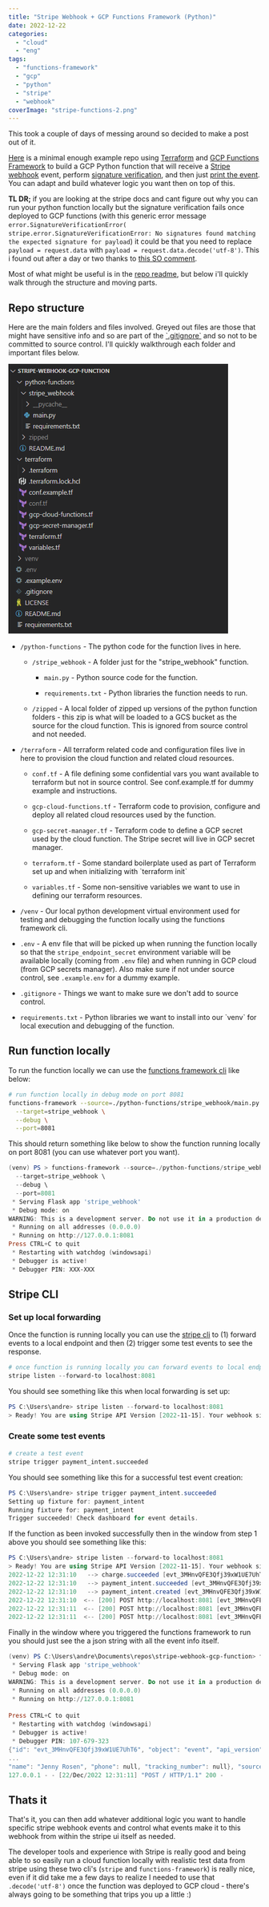 ```yaml
---
title: "Stripe Webhook + GCP Functions Framework (Python)"
date: 2022-12-22
categories: 
  - "cloud"
  - "eng"
tags: 
  - "functions-framework"
  - "gcp"
  - "python"
  - "stripe"
  - "webhook"
coverImage: "stripe-functions-2.png"
---
```


This took a couple of days of messing around so decided to make a post out of it.

[Here](https://github.com/andrewm4894/stripe-webhook-gcp-function) is a minimal enough example repo using [Terraform](https://www.terraform.io/) and [GCP Functions Framework](https://cloud.google.com/functions/docs/functions-framework) to build a GCP Python function that will receive a [Stripe webhook](https://stripe.com/docs/webhooks) event, perform [signature verification](https://stripe.com/docs/webhooks/signatures), and then just [print the event](https://github.com/andrewm4894/stripe-webhook-gcp-function/blob/main/python-functions/stripe_webhook/main.py#L34). You can adapt and build whatever logic you want then on top of this.

**TL DR;** if you are looking at the stripe docs and cant figure out why you can run your python function locally but the signature verification fails once deployed to GCP functions (with this generic error message `error.SignatureVerificationError( stripe.error.SignatureVerificationError: No signatures found matching the expected signature for payload`) it could be that you need to replace `payload = request.data` with `payload = request.data.decode('utf-8')`. This i found out after a day or two thanks to [this SO comment](https://stackoverflow.com/a/71756270/1919374).

Most of what might be useful is in the [repo readme](https://github.com/andrewm4894/stripe-webhook-gcp-function#readme), but below i'll quickly walk through the structure and moving parts.

## Repo structure

Here are the main folders and files involved. Greyed out files are those that might have sensitive info and so are part of the [\`.gitignore\`](https://github.com/andrewm4894/stripe-webhook-gcp-function/blob/main/.gitignore) and so not to be committed to source control. I'll quickly walkthrough each folder and important files below.

![](images/dir-1.png)

- `/python-functions` - The python code for the function lives in here.
    - `/stripe_webhook` - A folder just for the "stripe\_webhook" function.
        - `main.py` - Python source code for the function.
        
        - `requirements.txt` - Python libraries the function needs to run.
    
    - `/zipped` - A local folder of zipped up versions of the python function folders - this zip is what will be loaded to a GCS bucket as the source for the cloud function. This is ignored from source control and not needed.

- `/terraform` - All terraform related code and configuration files live in here to provision the cloud function and related cloud resources.
    - `conf.tf` - A file defining some confidential vars you want available to terraform but not in source control. See conf.example.tf for dummy example and instructions.
    
    - `gcp-cloud-functions.tf` - Terraform code to provision, configure and deploy all related cloud resources used by the function.
    
    - `gcp-secret-manager.tf` - Terraform code to define a GCP secret used by the cloud function. The Stripe secret will live in GCP secret manager.
    
    - `terraform.tf` - Some standard boilerplate used as part of Terraform set up and when initializing with \`terraform init\`
    
    - `variables.tf` - Some non-sensitive variables we want to use in defining our terraform resources.

- `/venv` - Our local python development virtual environment used for testing and debugging the function locally using the functions framework cli.

- `.env` - A env file that will be picked up when running the function locally so that the `stripe_endpoint_secret` environment variable will be available locally (coming from `.env` file) and when running in GCP cloud (from GCP secrets manager). Also make sure if not under source control, see `.example.env` for a dummy example.

- `.gitignore` - Things we want to make sure we don't add to source control.

- `requirements.txt` - Python libraries we want to install into our \`venv\` for local execution and debugging of the function.

## Run function locally

To run the function locally we can use the [functions framework cli](https://github.com/GoogleCloudPlatform/functions-framework-python#quickstart-http-function-hello-world) like below:

```bash
# run function locally in debug mode on port 8081
functions-framework --source=./python-functions/stripe_webhook/main.py \
  --target=stripe_webhook \
  --debug \
  --port=8081
```

This should return something like below to show the function running locally on port 8081 (you can use whatever port you want).

```powershell
(venv) PS > functions-framework --source=./python-functions/stripe_webhook/main.py \
  --target=stripe_webhook \
  --debug \
  --port=8081
 * Serving Flask app 'stripe_webhook'
 * Debug mode: on
WARNING: This is a development server. Do not use it in a production deployment. Use a production WSGI server instead.
 * Running on all addresses (0.0.0.0)
 * Running on http://127.0.0.1:8081
Press CTRL+C to quit
 * Restarting with watchdog (windowsapi)
 * Debugger is active!
 * Debugger PIN: XXX-XXX
```

## Stripe CLI

### Set up local forwarding

Once the function is running locally you can use the [stripe cli](https://stripe.com/docs/stripe-cli) to (1) forward events to a local endpoint and then (2) trigger some test events to see the response.

```powershell
# once function is running locally you can forward events to local endpoint
stripe listen --forward-to localhost:8081
```

You should see something like this when local forwarding is set up:

```powershell
PS C:\Users\andre> stripe listen --forward-to localhost:8081
> Ready! You are using Stripe API Version [2022-11-15]. Your webhook signing secret is xxx_xxxxxx (^C to quit)
```

### Create some test events

```bash
# create a test event
stripe trigger payment_intent.succeeded
```

You should see something like this for a successful test event creation:

```powershell
PS C:\Users\andre> stripe trigger payment_intent.succeeded
Setting up fixture for: payment_intent
Running fixture for: payment_intent
Trigger succeeded! Check dashboard for event details.
```

If the function as been invoked successfully then in the window from step 1 above you should see something like this:

```powershell
PS C:\Users\andre> stripe listen --forward-to localhost:8081
> Ready! You are using Stripe API Version [2022-11-15]. Your webhook signing secret is xxx_xxxxxx (^C to quit)
2022-12-22 12:31:10   --> charge.succeeded [evt_3MHnvQFE3Qfj39xW1UE7UhT6]
2022-12-22 12:31:10   --> payment_intent.succeeded [evt_3MHnvQFE3Qfj39xW1vzt9gAn]
2022-12-22 12:31:10   --> payment_intent.created [evt_3MHnvQFE3Qfj39xW1KR01wQ8]
2022-12-22 12:31:10  <-- [200] POST http://localhost:8081 [evt_3MHnvQFE3Qfj39xW1UE7UhT6]
2022-12-22 12:31:11  <-- [200] POST http://localhost:8081 [evt_3MHnvQFE3Qfj39xW1vzt9gAn]
2022-12-22 12:31:11  <-- [200] POST http://localhost:8081 [evt_3MHnvQFE3Qfj39xW1KR01wQ8]
```

Finally in the window where you triggered the functions framework to run you should just see the a json string with all the event info itself.

```powershell
(venv) PS C:\Users\andre\Documents\repos\stripe-webhook-gcp-function> functions-framework --source=./python-functions/stripe_webhook/main.py --target=stripe_webhook --debug --port=8081
 * Serving Flask app 'stripe_webhook'
 * Debug mode: on
WARNING: This is a development server. Do not use it in a production deployment. Use a production WSGI server instead.
 * Running on all addresses (0.0.0.0)
 * Running on http://127.0.0.1:8081

Press CTRL+C to quit
 * Restarting with watchdog (windowsapi)
 * Debugger is active!
 * Debugger PIN: 107-679-323
{"id": "evt_3MHnvQFE3Qfj39xW1UE7UhT6", "object": "event", "api_version": "2022-11-15", "created": 1671712265, "data": {"object": {"id": "ch_3MHnvQFE3Qfj39xW1ljeXQ0U", "object": "charge", "amount": 2000, "amount_captured": 2000, "amount_refunded": 0, 
...
"name": "Jenny Rosen", "phone": null, "tracking_number": null}, "source": null, "statement_descriptor": null, "statement_descriptor_suffix": null, "status": "requires_payment_method", "transfer_data": null, "transfer_group": null}}, "livemode": false, "pending_webhooks": 4, "request": {"id": "req_BsagVXD6LQwqjH", "idempotency_key": "e36a0855-a9e6-441a-b9ca-181632fd43ad"}, "type": "payment_intent.created"}
127.0.0.1 - - [22/Dec/2022 12:31:11] "POST / HTTP/1.1" 200 -
```

## Thats it

That's it, you can then add whatever additional logic you want to handle specific stripe webhook events and control what events make it to this webhook from within the stripe ui itself as needed.

The developer tools and experience with Stripe is really good and being able to so easily run a cloud function locally with realistic test data from stripe using these two cli's (`stripe` and `functions-framework`) is really nice, even if it did take me a few days to realize I needed to use that `.decode('utf-8')` once the function was deployed to GCP cloud - there's always going to be something that trips you up a little :)
